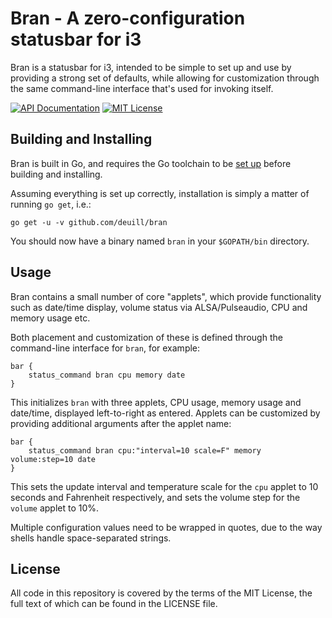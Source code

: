 # Bran - A zero-configuration statusbar for i3

Bran is a statusbar for i3, intended to be simple to set up and use by providing a strong set of defaults, while allowing for customization through the same command-line interface that's used for invoking itself.

[![API Documentation][godoc-svg]][godoc-url] [![MIT License][license-svg]][license-url]

## Building and Installing

Bran is built in Go, and requires the Go toolchain to be [set up][go-setup] before building and installing.

Assuming everything is set up correctly, installation is simply a matter of running `go get`, i.e.:

```
go get -u -v github.com/deuill/bran
```

You should now have a binary named `bran` in your `$GOPATH/bin` directory.

## Usage

Bran contains a small number of core "applets", which provide functionality such as date/time display, volume status via ALSA/Pulseaudio, CPU and memory usage etc.

Both placement and customization of these is defined through the command-line interface for `bran`, for example:

```
bar {
    status_command bran cpu memory date
}
```

This initializes `bran` with three applets, CPU usage, memory usage and date/time, displayed left-to-right as entered. Applets can be customized by providing additional arguments after the applet name:

```
bar {
    status_command bran cpu:"interval=10 scale=F" memory volume:step=10 date
}
```

This sets the update interval and temperature scale for the `cpu` applet to 10 seconds and Fahrenheit respectively, and sets the volume step for the `volume` applet to 10%.

Multiple configuration values need to be wrapped in quotes, due to the way shells handle space-separated strings.

## License

All code in this repository is covered by the terms of the MIT License, the full text of which can be found in the LICENSE file.

[godoc-url]: https://godoc.org/github.com/deuill/bran
[godoc-svg]: https://godoc.org/github.com/deuill/bran?status.svg

[license-url]: https://github.com/deuill/bran/blob/master/LICENSE
[license-svg]: https://img.shields.io/badge/license-MIT-blue.svg

[go-setup]: https://golang.org/doc/install
